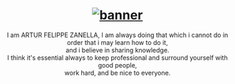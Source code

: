 <h1 align="center">
    <a href="https://farahelahmadi.me">
       <img  src="https://im4.ezgif.com/tmp/ezgif-4-f430ee6542.gif" alt="banner">
    <a/>
</h1>

<p align="center">
  I am ARTUR FELIPPE ZANELLA, I am always doing that which i cannot do in order that i may learn how to do it,<br> and i believe in sharing knowledge.<br>
  I think it's essential always to keep professional and surround yourself with good people,<br> work hard, and be nice to everyone.
<p/>
